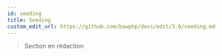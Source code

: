 ```yaml
---
id: seeding
title: Seeding
custom_edit_url: https://github.com/bowphp/docs/edit/3.0/seeding.md
---
```


> Section en rédaction